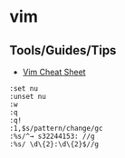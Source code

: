 # vim

## Tools/Guides/Tips

* [Vim Cheat Sheet](https://vim.rtorr.com/)

```shell
:set nu
:unset nu
:w
:q
:q!
:1,$s/pattern/change/gc
:%s/^→ s32244153: //g
:%s/ \d\{2}:\d\{2}$//g
```